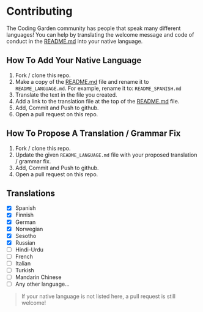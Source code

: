 # Contributing

The Coding Garden community has people that speak many different languages! You can help by translating the welcome message and code of conduct in the [README.md](./README.md) into your native language.

## How To Add Your Native Language

1. Fork / clone this repo.
1. Make a copy of the [README.md](./README.md) file and rename it to `README_LANGUAGE.md`. For example, rename it to: `README_SPANISH.md`
1. Translate the text in the file you created.
1. Add a link to the translation file at the top of the [README.md](./README.md) file.
1. Add, Commit and Push to github.
1. Open a pull request on this repo.

## How To Propose A Translation / Grammar Fix

1. Fork / clone this repo.
1. Update the given `README_LANGUAGE.md` file with your proposed translation / grammar fix.
1. Add, Commit and Push to github.
1. Open a pull request on this repo.

## Translations

* [x] Spanish
* [x] Finnish
* [x] German
* [x] Norwegian
* [x] Sesotho
* [x] Russian
* [ ] Hindi-Urdu
* [ ] French
* [ ] Italian
* [ ] Turkish
* [ ] Mandarin Chinese
* [ ] Any other language...

>If your native language is not listed here, a pull request is still welcome!
